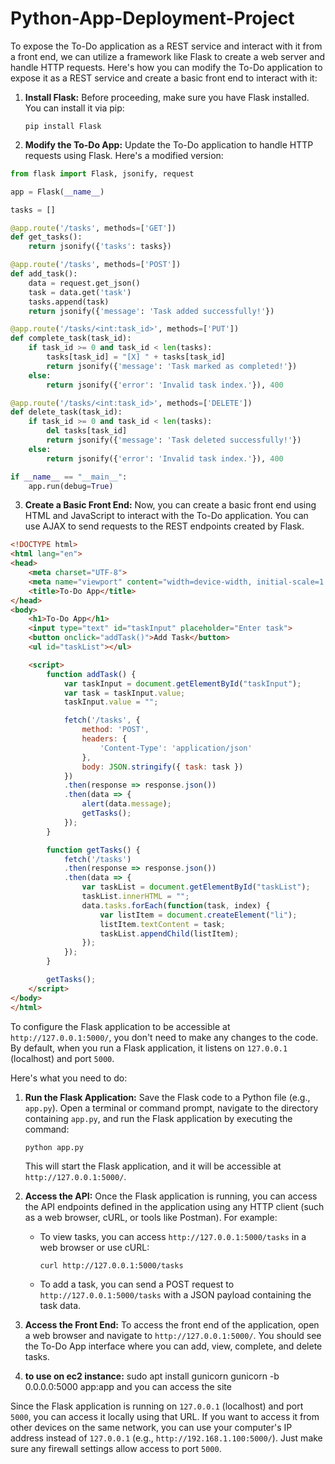 # Python-App-Deployment-Project

To expose the To-Do application as a REST service and interact with it from a front end, we can utilize a framework like Flask to create a web server and handle HTTP requests. Here's how you can modify the To-Do application to expose it as a REST service and create a basic front end to interact with it:

1. **Install Flask:**
   Before proceeding, make sure you have Flask installed. You can install it via pip: 
   ```
   pip install Flask
   ```

2. **Modify the To-Do App:**
   Update the To-Do application to handle HTTP requests using Flask. Here's a modified version:

```python
from flask import Flask, jsonify, request

app = Flask(__name__)

tasks = []

@app.route('/tasks', methods=['GET'])
def get_tasks():
    return jsonify({'tasks': tasks})

@app.route('/tasks', methods=['POST'])
def add_task():
    data = request.get_json()
    task = data.get('task')
    tasks.append(task)
    return jsonify({'message': 'Task added successfully!'})

@app.route('/tasks/<int:task_id>', methods=['PUT'])
def complete_task(task_id):
    if task_id >= 0 and task_id < len(tasks):
        tasks[task_id] = "[X] " + tasks[task_id]
        return jsonify({'message': 'Task marked as completed!'})
    else:
        return jsonify({'error': 'Invalid task index.'}), 400

@app.route('/tasks/<int:task_id>', methods=['DELETE'])
def delete_task(task_id):
    if task_id >= 0 and task_id < len(tasks):
        del tasks[task_id]
        return jsonify({'message': 'Task deleted successfully!'})
    else:
        return jsonify({'error': 'Invalid task index.'}), 400

if __name__ == "__main__":
    app.run(debug=True)
```

3. **Create a Basic Front End:**
   Now, you can create a basic front end using HTML and JavaScript to interact with the To-Do application. You can use AJAX to send requests to the REST endpoints created by Flask.

```html
<!DOCTYPE html>
<html lang="en">
<head>
    <meta charset="UTF-8">
    <meta name="viewport" content="width=device-width, initial-scale=1.0">
    <title>To-Do App</title>
</head>
<body>
    <h1>To-Do App</h1>
    <input type="text" id="taskInput" placeholder="Enter task">
    <button onclick="addTask()">Add Task</button>
    <ul id="taskList"></ul>

    <script>
        function addTask() {
            var taskInput = document.getElementById("taskInput");
            var task = taskInput.value;
            taskInput.value = "";

            fetch('/tasks', {
                method: 'POST',
                headers: {
                    'Content-Type': 'application/json'
                },
                body: JSON.stringify({ task: task })
            })
            .then(response => response.json())
            .then(data => {
                alert(data.message);
                getTasks();
            });
        }

        function getTasks() {
            fetch('/tasks')
            .then(response => response.json())
            .then(data => {
                var taskList = document.getElementById("taskList");
                taskList.innerHTML = "";
                data.tasks.forEach(function(task, index) {
                    var listItem = document.createElement("li");
                    listItem.textContent = task;
                    taskList.appendChild(listItem);
                });
            });
        }

        getTasks();
    </script>
</body>
</html>
```

To configure the Flask application to be accessible at `http://127.0.0.1:5000/`, you don't need to make any changes to the code. By default, when you run a Flask application, it listens on `127.0.0.1` (localhost) and port `5000`.

Here's what you need to do:

1. **Run the Flask Application:**
   Save the Flask code to a Python file (e.g., `app.py`). Open a terminal or command prompt, navigate to the directory containing `app.py`, and run the Flask application by executing the command:
   ```
   python app.py
   ```
   This will start the Flask application, and it will be accessible at `http://127.0.0.1:5000/`.

2. **Access the API:**
   Once the Flask application is running, you can access the API endpoints defined in the application using any HTTP client (such as a web browser, cURL, or tools like Postman). For example:
   - To view tasks, you can access `http://127.0.0.1:5000/tasks` in a web browser or use cURL:
     ```
     curl http://127.0.0.1:5000/tasks
     ```
   - To add a task, you can send a POST request to `http://127.0.0.1:5000/tasks` with a JSON payload containing the task data.

3. **Access the Front End:**
   To access the front end of the application, open a web browser and navigate to `http://127.0.0.1:5000/`. You should see the To-Do App interface where you can add, view, complete, and delete tasks.

4. **to use on ec2 instance:**
   sudo apt install gunicorn
   gunicorn -b 0.0.0.0:5000 app:app
and you can access the site

Since the Flask application is running on `127.0.0.1` (localhost) and port `5000`, you can access it locally using that URL. If you want to access it from other devices on the same network, you can use your computer's IP address instead of `127.0.0.1` (e.g., `http://192.168.1.100:5000/`). Just make sure any firewall settings allow access to port `5000`.
